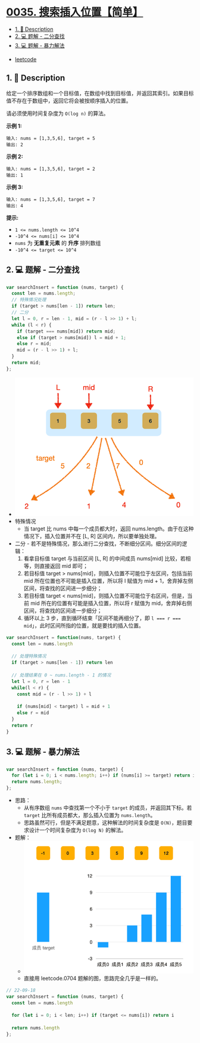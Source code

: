 # [0035. 搜索插入位置【简单】](https://github.com/Tdahuyou/leetcode/tree/main/0035.%20%E6%90%9C%E7%B4%A2%E6%8F%92%E5%85%A5%E4%BD%8D%E7%BD%AE%E3%80%90%E7%AE%80%E5%8D%95%E3%80%91)

<!-- region:toc -->
- [1. 📝 Description](#1--description)
- [2. 💻 题解 - 二分查找](#2--题解---二分查找)
- [3. 💻 题解 - 暴力解法](#3--题解---暴力解法)
<!-- endregion:toc -->



- [leetcode](https://leetcode.cn/problems/search-insert-position/)

## 1. 📝 Description

给定一个排序数组和一个目标值，在数组中找到目标值，并返回其索引。如果目标值不存在于数组中，返回它将会被按顺序插入的位置。

请必须使用时间复杂度为 `O(log n)` 的算法。

**示例 1:**
```
输入: nums = [1,3,5,6], target = 5
输出: 2
```
**示例 2:**
```
输入: nums = [1,3,5,6], target = 2
输出: 1
```
**示例 3:**
```
输入: nums = [1,3,5,6], target = 7
输出: 4
```
**提示:**

- `1 <= nums.length <= 10^4`
- `-10^4 <= nums[i] <= 10^4`
- `nums` 为 **无重复元素** 的 **升序** 排列数组
- `-10^4 <= target <= 10^4`

## 2. 💻 题解 - 二分查找

```javascript
var searchInsert = function (nums, target) {
  const len = nums.length;
  // 特殊情况处理
  if (target > nums[len - 1]) return len;
  // 二分
  let l = 0, r = len - 1, mid = (r - l >> 1) + l;
  while (l < r) {
    if (target === nums[mid]) return mid;
    else if (target > nums[mid]) l = mid + 1;
    else r = mid;
    mid = (r - l >> 1) + l;
  }
  return mid;
};
```

- ![](md-imgs/2024-11-03-21-30-01.png)
- 特殊情况
  - 当 target 比 nums 中每一个成员都大时，返回 nums.length。由于在这种情况下，插入位置并不在 [L, R] 区间内，所以要单独处理。
- 二分 - 若不是特殊情况，那么进行二分查找，不断细分区间。细分区间的逻辑：
  1. 看拿目标值 target 与当前区间 [L, R] 的中间成员 nums[mid] 比较，若相等，则直接返回 mid 即可；
  2. 若目标值 target > nums[mid]，则插入位置不可能位于左区间，包括当前 mid 所在位置也不可能是插入位置，所以将 l 赋值为 mid + 1，舍弃掉左侧区间，将查找的区间进一步细分；
  3. 若目标值 target < nums[mid]，则插入位置不可能位于右区间，但是，当前 mid 所在的位置有可能是插入位置，所以将 r 赋值为 mid，舍弃掉右侧区间，将查找的区间进一步细分；
  4. 循环以上 3 步，直到循环结束「区间不能再细分了，即 `l === r === mid`」，此时区间所指的位置，就是要找的插入位置。

```js
var searchInsert = function(nums, target) {
  const len = nums.length

  // 处理特殊情况
  if (target > nums[len - 1]) return len

  // 处理结果在 0 ~ nums.length - 1 的情况
  let l = 0, r = len - 1
  while(l < r) {
    const mid = (r - l >> 1) + l

    if (nums[mid] < target) l = mid + 1
    else r = mid
  }
  return r
}
```

## 3. 💻 题解 - 暴力解法

```javascript
var searchInsert = function (nums, target) {
  for (let i = 0; i < nums.length; i++) if (nums[i] >= target) return i;
  return nums.length;
};
```

- 思路：
  - 从有序数组 `nums` 中查找第一个不小于 `target` 的成员，并返回其下标。若 `target` 比所有成员都大，那么插入位置为 `nums.length`。
  - 思路虽然可行，但是不满足题意，这种解法的时间复杂度是 `O(N)`，题目要求设计一个时间复杂度为 `O(log N)` 的解法。
- 题解：
  - ![](md-imgs/2024-11-03-21-31-58.png)
  - 直接用 leetcode.0704 题解的图，思路完全几乎是一样的。

```js
// 22-09-18
var searchInsert = function (nums, target) {
  const len = nums.length

  for (let i = 0; i < len; i++) if (target <= nums[i]) return i

  return nums.length
};
```


